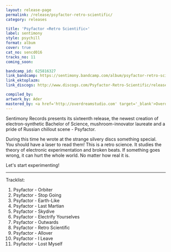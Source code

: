 ```yaml
---
layout: release-page
permalink: /release/psyfactor-retro-scientific/
category: releases

title: 'Psyfactor «Retro Scientific»'
label: sentimony
style: psychill
format: album
cover: true
cat_no: sencd016
tracks_no: 11
coming_soon: 

bandcamp_id: 625816327
link_bandcamp: https://sentimony.bandcamp.com/album/psyfactor-retro-scientific
link_ektoplazm: 
link_discogs: http://www.discogs.com/Psyfactor-Retro-Scientific/release/5399930

compiled_by: 
artwork_by: Ader
mastered_by: <a href='http://overdreamstudio.com' target='_blank'>Overdream Studio</a>
---
```


Sentimony Records presents its sixteenth release, the newest creation of electron-synthetic Bachelor of Science, mushroom-innovator laureate and a pride of Russian chillout scene - Psyfactor.

During this time he wrote at the strange silvery discs something special. You should have a laser to read them! This is a retro science. It studies the theory of electronic experimentation and broken beats. If something goes wrong, it can hurt the whole world. No matter how real it is.

Let's start experimenting!

---
Tracklist:

01. Psyfactor - Orbiter
02. Psyfactor - Stop Going
03. Psyfactor - Earth-Like
04. Psyfactor - Last Martian
05. Psyfactor - Skydive
06. Psyfactor - Electrify Yourselves
07. Psyfactor - Outwards
08. Psyfactor - Retro Scientific
09. Psyfactor - Allover
10. Psyfactor - I Leave
11. Psyfactor - Lost Myself
